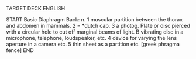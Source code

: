 TARGET DECK
ENGLISH

START
Basic
Diaphragm
Back: n. 1 muscular partition between the thorax and abdomen in mammals. 2 = *dutch cap. 3 a photog. Plate or disc pierced with a circular hole to cut off marginal beams of light. B vibrating disc in a microphone, telephone, loudspeaker, etc. 4 device for varying the lens aperture in a camera etc. 5 thin sheet as a partition etc. [greek phragma fence]
END
